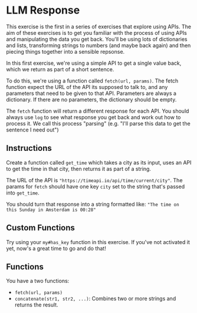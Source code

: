 # LLM Response

This exercise is the first in a series of exercises that explore using APIs. The aim of these exercises is to get you familiar with the process of using APIs and manipulating the data you get back.
You'll be using lots of dictionaries and lists, transforming strings to numbers (and maybe back again) and then piecing things together into a sensible repsonse.

In this first exercise, we're using a simple API to get a single value back, which we return as part of a short sentence.

To do this, we're using a function called `fetch(url, params)`.
The fetch function expect the URL of the API its supposed to talk to, and any parameters that need to be given to that API.
Parameters are always a dictionary.
If there are no parameters, the dictionary should be empty.

The `fetch` function will return a different response for each API.
You should always use `log` to see what response you get back and work out how to process it. We call this process "parsing" (e.g. "I'll parse this data to get the sentence I need out")

## Instructions

Create a function called `get_time` which takes a city as its input, uses an API to get the time in that city, then returns it as part of a string.

The URL of the API is `"https://timeapi.io/api/time/current/city"`.
The params for `fetch` should have one key `city` set to the string that's passed into `get_time`.

You should turn that response into a string formatted like: `"The time on this Sunday in Amsterdam is 00:28"`

## Custom Functions

Try using your `my#has_key` function in this exercise.
If you've not activated it yet, now's a great time to go and do that!

## Functions

You have a two functions:

- `fetch(url, params)`
- `concatenate(str1, str2, ...)`: Combines two or more strings and returns the result.
